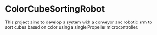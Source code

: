 # ColorCubeSortingRobot
This project aims to develop a system with a conveyor and robotic arm to sort cubes based on color using a single Propeller microcontroller. 
